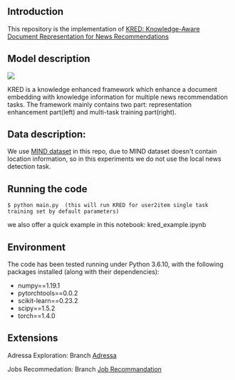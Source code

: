 ## Introduction

This repository is the implementation of [KRED: Knowledge-Aware Document Representation for News Recommendations](https://arxiv.org/abs/1910.11494)

## Model description

![](./framework.PNG)

KRED is a knowledge enhanced framework which enhance a document embedding with knowledge information for multiple news recommendation tasks. The framework mainly contains two part: representation enhancement part(left) and multi-task training part(right).

##  Data description:

We use [MIND dataset](https://msnews.github.io) in this repo, due to MIND dataset doesn't contain location information, so in this experiments we do not use the local news detection task.

##  Running the code
```
$ python main.py  (this will run KRED for user2item single task training set by default parameters)
```

we also offer a quick example in this notebook: kred_example.ipynb


## Environment
The code has been tested running under Python 3.6.10, with the following packages installed (along with their dependencies):
- numpy==1.19.1
- pytorchtools==0.0.2
- scikit-learn==0.23.2
- scipy==1.5.2
- torch==1.4.0

## Extensions

Adressa Exploration: Branch [Adressa](https://github.com/drewparo/kred/tree/adressa_dataset)

Jobs Recommedation: Branch [Job Recommandation](https://github.com/drewparo/kred/tree/job-recommandation)
